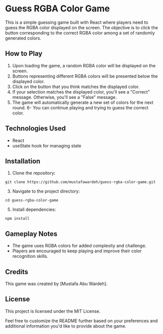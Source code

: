 # Guess RGBA Color Game

This is a simple guessing game built with React where players need to guess the RGBA color displayed on the screen. The objective is to click the button corresponding to the correct RGBA color among a set of randomly generated colors.



## How to Play

1. Upon loading the game, a random RGBA color will be displayed on the screen.
2. Buttons representing different RGBA colors will be presented below the displayed color.
3. Click on the button that you think matches the displayed color.
4. If your selection matches the displayed color, you'll see a "Correct" message. Otherwise, you'll see a "False" message.
5. The game will automatically generate a new set of colors for the next round.
6- You can continue playing and trying to guess the correct color.


## Technologies Used

- React
- useState hook for managing state


## Installation

1. Clone the repository:<br>
```
git clone https://github.com/mustafawardeh/guess-rgba-color-game.git
```
3. Navigate to the project directory:<br>
```
cd guess-rgba-color-game
```
5. Install dependencies:<br>
```
npm install
```


## Gameplay Notes

- The game uses RGBA colors for added complexity and challenge.
- Players are encouraged to keep playing and improve their color recognition skills.


## Credits

This game was created by [Mustafa Abu Wardeh].


## License

This project is licensed under the MIT License.


Feel free to customize the README further based on your preferences and additional information you'd like to provide about the game.
